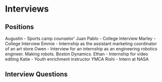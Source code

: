 # Interviews
## Positions
Augustin - Sports camp counselor’
Juan Pablo - College Interview
Marley - College Interview
Emmie - Internship as the assistant marketing coordinator of an art store
Owen - Interview for an internship as an engineering robotics engineer. Making robots. Boston Dynamics.
Ethan - Internship for video editing
Katie - Youth enrichment instructor YMCA
Rishi - Intern at NASA

## Interview Questions
